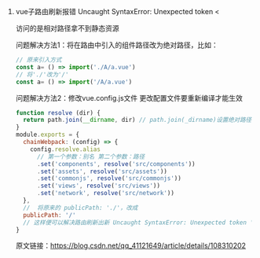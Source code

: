 1. vue子路由刷新报错 Uncaught SyntaxError: Unexpected token <

   访问的是相对路径拿不到静态资源

   

   问题解决方法1：将在路由中引入的组件路径改为绝对路径，比如：

   ```js
   // 原来引入方式
   const a= () => import('./A/a.vue')
   // 将'./'改为'/'
   const a= () => import('/A/a.vue')
   ```

   

   问题解决方法2：修改vue.config.js文件  更改配置文件要重新编译才能生效

   ```js
   function resolve (dir) {
     return path.join(__dirname, dir) // path.join(_dirname)设置绝对路径
   }
   module.exports = {
     chainWebpack: (config) => {
       config.resolve.alias
         // 第一个参数：别名 第二个参数：路径
         .set('components', resolve('src/components'))
         .set('assets', resolve('src/assets'))
         .set('commonjs', resolve('src/commonjs'))
         .set('views', resolve('src/views'))
         .set('network', resolve('src/network'))
     },
     //  将原来的 publicPath: './'，改成
     publicPath: '/'
     // 这样便可以解决路由刷新出新 Uncaught SyntaxError: Unexpected token '<'
   }
   ```


   原文链接：https://blog.csdn.net/qq_41121649/article/details/108310202